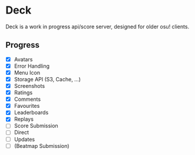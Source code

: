 # Deck

Deck is a work in progress api/score server, designed for older osu! clients.

## Progress

- [x] Avatars
- [x] Error Handling
- [x] Menu Icon
- [x] Storage API (S3, Cache, ...)
- [x] Screenshots
- [x] Ratings
- [x] Comments
- [x] Favourites
- [x] Leaderboards
- [x] Replays
- [ ] Score Submission
- [ ] Direct
- [ ] Updates
- [ ] (Beatmap Submission)

